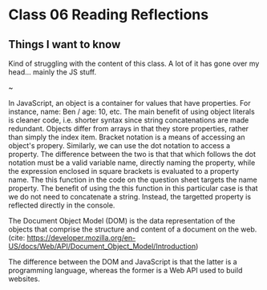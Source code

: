 # Class 06 Reading Reflections

## Things I want to know

Kind of struggling with the content of this class. A lot of it has gone over my head... mainly the JS stuff.

~

In JavaScript, an object is a container for values that have properties. For instance, name: Ben / age: 10, etc. The main benefit of using object literals is cleaner code, i.e. shorter syntax since string concatenations are made redundant. Objects differ from arrays in that they store properties, rather than simply the index item. Bracket notation is a means of accessing an object's propery. Similarly, we can use the dot notation to access a property. The difference between the two is that that which follows the dot notation must be a valid variable name, directly naming the property, while the expression enclosed in square brackets is evaluated to a property name. The this function in the code on the question sheet targets the name property. The benefit of using the this function in this particular case is that we do not need to concatenate a string. Instead, the targetted property is reflected directly in the console.

The Document Object Model (DOM) is the data representation of the objects that comprise the structure and content of a document on the web. (cite: https://developer.mozilla.org/en-US/docs/Web/API/Document_Object_Model/Introduction)

The difference between the DOM and JavaScript is that the latter is a programming language, whereas the former is a Web API used to build websites.

